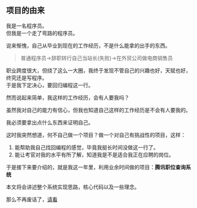 ## 项目的由来

我是一名程序员。<br>
但我是一个走了弯路的程序员。

说来惭愧，自己从毕业到现在的工作经历，不是什么能拿的出手的东西。<br>

>普通程序员→辞职转行自己当站长(失败)→在外贸公司做电商销售员

职业跨度很大，但绕了这么一大圈，我终于发现不管自己的兴趣也好，天赋也好，终究还是写程序。<br>
于是我下定决心，要回归编程这一行。

然而说起来简单，我这样的工作经历，会有人要我吗？

虽然我对自己的能力有信心，但我也知道自己这样的工作经历是不会有人要我的。

我必须要拿出点什么东西来证明自己。<br>

这时我突然想道，何不自己做一个项目？做一个对自己有挑战性的项目，这样：

1. 能帮助我自己找回编程的感觉，毕竟我挺长时间没做这一行了。
2. 能让考官对我的水平有所了解，知道我是不是适合我正在应聘的岗位。

于是接下来要介绍的，就是我这一年里，利用业余时间做的项目：**腾讯职位查询系统**

本文将会讲述整个系统实现思路，核心代码以及一些理念。

那么不再废话了，[请看](intro/what.md)